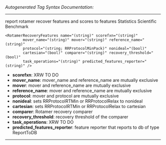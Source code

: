 _Autogenerated Tag Syntax Documentation:_

---
report rotamer recover features and scores to features Statistics Scientific Benchmark

```
<RotamerRecoveryFeatures name="(string)" scorefxn="(string)"
        mover_name="(string)" mover="(string)" reference_name="(string)"
        protocol="(string; RRProtocolMinPack)" nonideal="(bool)"
        cartesian="(bool)" comparer="(string)" recovery_threshold="(bool)"
        task_operations="(string)" predicted_features_reporter="(string)" />
```

-   **scorefxn**: XRW TO DO
-   **mover_name**: mover_name and reference_name are mutually exclusive
-   **mover**: mover and reference_name are mutually exclusive
-   **reference_name**: mover and reference_name are mutually exclusive
-   **protocol**: mover and protocol are mutually exclusive
-   **nonideal**: sets RRProtocolRTMin or RRProtocolRelax to nonideal
-   **cartesian**: sets RRProtocolRTMin or RRProtocolRelax to cartesian
-   **comparer**: Rotamer recovery comparer
-   **recovery_threshold**: recovery threshold of the comparer
-   **task_operations**: XRW TO DO
-   **predicted_features_reporter**: feature reporter that reports to db of type ReportToDB

---

